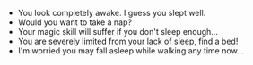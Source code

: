 - You look completely awake. I guess you slept well.
- Would you want to take a nap?
- Your magic skill will suffer if you don't sleep enough...
- You are severely limited from your lack of sleep, find a bed!
- I'm worried you may fall asleep while walking any time now...
